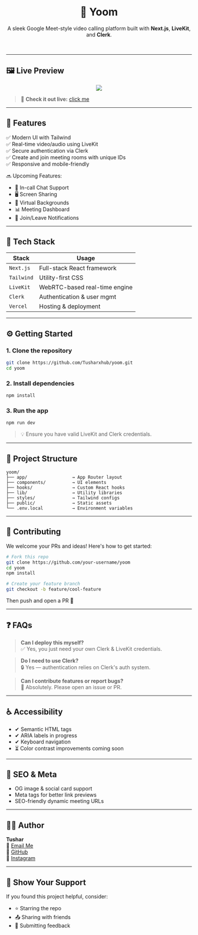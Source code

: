 
<h1 align="center">🎥 Yoom</h1>
<p align="center">A sleek Google Meet-style video calling platform built with <b>Next.js</b>, <b>LiveKit</b>, and <b>Clerk</b>.</p>


<br/>

---

## 🖼️ Live Preview

<p align="center">
  <a href="https://github.com/Tusharxhub/yoom/blob/main/public/images/ui.png?raw=tru">
    <img src="https://github.com/Tusharxhub/yoom/blob/main/public/images/ui.png?raw=true" />
  </a>
</p>

> 🚀 **Check it out live:** [click me](https:https://yoom-chi-ten.vercel.app/)

---

## 🧩 Features

✅ Modern UI with Tailwind  
✅ Real-time video/audio using LiveKit  
✅ Secure authentication via Clerk  
✅ Create and join meeting rooms with unique IDs  
✅ Responsive and mobile-friendly

🔜 Upcoming Features:
- 💬 In-call Chat Support  
- 🖥️ Screen Sharing  
- 🎨 Virtual Backgrounds  
- 📊 Meeting Dashboard  
- 🔔 Join/Leave Notifications

---

## 🧠 Tech Stack

| Stack       | Usage                         |
|-------------|-------------------------------|
| `Next.js`   | Full-stack React framework    |
| `Tailwind`  | Utility-first CSS             |
| `LiveKit`   | WebRTC-based real-time engine |
| `Clerk`     | Authentication & user mgmt    |
| `Vercel`    | Hosting & deployment          |

---

## ⚙️ Getting Started

### 1. Clone the repository

```bash
git clone https://github.com/Tusharxhub/yoom.git
cd yoom
```

### 2. Install dependencies

```bash
npm install
```


### 3. Run the app

```bash
npm run dev
```

> 💡 Ensure you have valid LiveKit and Clerk credentials.

---

## 📁 Project Structure

```
yoom/
├── app/                 → App Router layout
├── components/          → UI elements
├── hooks/               → Custom React hooks
├── lib/                 → Utility libraries
├── styles/              → Tailwind configs
├── public/              → Static assets
└── .env.local           → Environment variables
```

---

## 🤝 Contributing

We welcome your PRs and ideas! Here's how to get started:

```bash
# Fork this repo
git clone https://github.com/your-username/yoom
cd yoom
npm install

# Create your feature branch
git checkout -b feature/cool-feature
```

Then push and open a PR 🚀

---

## ❓ FAQs

> **Can I deploy this myself?**  
> ✅ Yes, you just need your own Clerk & LiveKit credentials.

> **Do I need to use Clerk?**  
> 🔒 Yes — authentication relies on Clerk's auth system.

> **Can I contribute features or report bugs?**  
> 🔧 Absolutely. Please open an issue or PR.

---

## ♿ Accessibility

- ✔ Semantic HTML tags  
- ✔ ARIA labels in progress  
- ✔ Keyboard navigation  
- ⏳ Color contrast improvements coming soon

---

## 🧲 SEO & Meta

- OG image & social card support  
- Meta tags for better link previews  
- SEO-friendly dynamic meeting URLs

---

## 🧑‍💼 Author

**Tushar**  
📧 [Email Me](mailto:t.k.d.dey2033929837@gmail.com)  
🔗 [GitHub](https://github.com/Tusharxhub)  
📸 [Instagram](https://www.instagram.com/tushardevx01/)

---

## 🌟 Show Your Support

If you found this project helpful, consider:

- ⭐ Starring the repo  
- 📤 Sharing with friends  
- 📝 Submitting feedback

